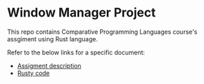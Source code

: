 # Window Manager Project
This repo contains Comparative Programming Languages course's assgiment using Rust language.

Refer to the below links for a specific document:
- [Assigment description](https://github.com/dapp1990/ProbabilisticProgramming/blob/master/WindowManager/assignment.pdf)
- [Rusty code](https://github.com/dapp1990/ProbabilisticProgramming/blob/master/WindowManager/assignment.pdf)